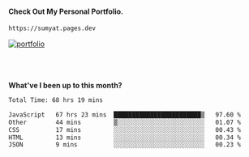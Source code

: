 #### Check Out My Personal Portfolio.
````bash
https://sumyat.pages.dev
````

<a href='https://sumyat.pages.dev/'>
    <img src='https://user-images.githubusercontent.com/108873224/211860821-15c31441-8db7-4fb7-8537-28a0c11e9408.png' alt='portfolio' align='center' />
</a>


<br />
<br />


<br />
<br />

**What've I been up to this month?**

<!--START_SECTION:waka-->

```txt
Total Time: 68 hrs 19 mins

JavaScript   67 hrs 23 mins  ████████████████████████▒   97.60 %
Other        44 mins         ▒░░░░░░░░░░░░░░░░░░░░░░░░   01.07 %
CSS          17 mins         ░░░░░░░░░░░░░░░░░░░░░░░░░   00.43 %
HTML         13 mins         ░░░░░░░░░░░░░░░░░░░░░░░░░   00.34 %
JSON         9 mins          ░░░░░░░░░░░░░░░░░░░░░░░░░   00.23 %
```

<!--END_SECTION:waka-->




